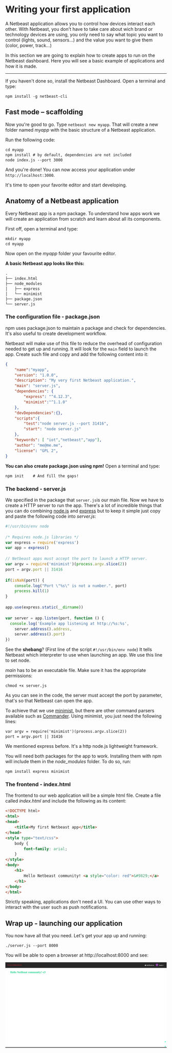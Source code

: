 # Writing your first application

A Netbeast application allows you to control how devices interact each other. With Netbeast, you don't have to take care about wich brand or technology devices are using, you only need to say what topic you want to control (lights, sound, sensors...) and the value you want to give them (color, power, track...)

In this section we are going to explain how to create apps to run on the Netbeast dashboard. Here you will see a basic example of applications and how it is made.

___

If you haven't done so, install the Netbeast Dashboard. Open a terminal and type:
```
npm install -g netbeast-cli
```

## Fast mode – scaffolding
Now you're good to go. Type `netbeast new myapp`. 
That will create a new folder named _myapp_ with the basic structure of a Netbeast application.

Run the following code:
```
cd myapp
npm install # by default, dependencies are not included
node index.js --port 3000
```

And you're done! You can now access your application under `http://localhost:3000`. 

It's time to open your favorite editor and start developing.

## Anatomy of a Netbeast application

Every Netbeast app is a npm package. To understand how apps work we will create an application from scratch and learn about all its components.

First off, open a terminal and type:
```
mkdir myapp
cd myapp
```

Now open on the _myapp_ folder your favourite editor.

**A basic Netbeast app looks like this:**
```
.
├── index.html
├── node_modules
│   ├── express
│   └── minimist
├── package.json
└── server.js

```

### The configuration file - package.json
npm uses package.json to maintain a package and check for dependencies. It's also useful to  create development workflow.

Netbeast will make use of this file to reduce the overhead of configuration needed to get up and running. It will look for the `main` field to launch the app. Create such file and copy and add the following content into it:

```json
{
    "name":"myapp",
    "version": "1.0.0",
    "description": "My very first Netbeast application.",
    "main": "server.js",
    "dependencies": {
        "express": "^4.12.3",
        "minimist":"^1.1.0"
    },
    "devDependencies":{},
    "scripts":{
        "test":"node server.js --port 31416",
        "start": "node server.js"
    },
    "keywords": [ "iot","netbeast","app"],
    "author": "me@me.me",
    "license": "GPL 2",
}

```

**You can also create package.json using npm!** Open a terminal and type:
```
npm init    # And fill the gaps!
```

### The backend - server.js
We specified in the package that `server.js`is our main file. Now we have to create a HTTP server to run the app. There's a lot of incredible things that you can do combining [node.js](https://nodejs.org/en/) and [express](http://expressjs.com/) but to keep it simple just copy and paste the following code into _server.js_:

```javascript
#!/usr/bin/env node

/* Requires node.js libraries */
var express = require('express')
var app = express()

// Netbeast apps must accept the port to launch a HTTP server.
var argv = require('minimist')(process.argv.slice(2))
port = argv.port || 31416

if(isNaN(port)) {
	console.log("Port \"%s\" is not a number.", port)
	process.kill(1)
}

app.use(express.static(__dirname))

var server = app.listen(port, function () {
  console.log('Example app listening at http://%s:%s',
  	server.address().address,
  	server.address().port)
})
```

See the **shebang**? (First line of the script `#!/usr/bin/env node`) It tells Netbeast which interpreter to use when launching an app. We use this line to set node.

_main_ has to be an executable file. Make sure it has the appropriate permissions:
```
chmod +x server.js
```
As you can see in the code, the server must accept the port by parameter, that's so that Netbeast can open the app.

To achieve that we use [minimist](https://www.npmjs.com/package/minimist), but there are other command parsers available such as [Commander](https://www.npmjs.com/package/commander). Using minimist, you just need the following lines:
```
var argv = require('minimist')(process.argv.slice(2))
port = argv.port || 31416
```

We mentioned express before. It's a http node.js lightweight framework.

You will need both packages for the app to work. Installing them with npm will include them in the _node_modules_ folder. To do so, run:
```
npm install express minimist
```

### The frontend - index.html

The frontend to our web application will be a simple html file. Create a file called _index.html_ and include the following as its content:

```html
<!DOCTYPE html>
<html>
<head>
	<title>My first Netbeast app</title>
</head>
<style type="text/css">
	body {
		font-family: arial;
	}
</style>
<body>
	<h1>
		Hello Netbeast community! <a style="color: red">&#9829;</a>
	</h1>
</body>
</html>
```


Strictly speaking, applications don't need a UI. You can use other ways to interact with the user such as push notifications.

## Wrap up - launching our application

You now have all that you need. Let's get your app up and running:
```
./server.js --port 8000
```
You will be able to open a browser at http://localhost:8000 and see:

![First Application](FirstApp.png)
